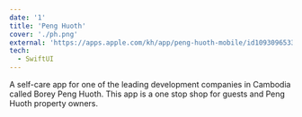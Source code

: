 ```yaml
---
date: '1'
title: 'Peng Huoth'
cover: './ph.png'
external: 'https://apps.apple.com/kh/app/peng-huoth-mobile/id1093096533'
tech:
  - SwiftUI
---
```


A self-care app for one of the leading development companies in Cambodia called Borey Peng Huoth.
This app is a one stop shop for guests and Peng Huoth property owners.